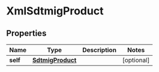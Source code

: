 

# XmlSdtmigProduct


## Properties

| Name | Type | Description | Notes |
|------------ | ------------- | ------------- | -------------|
|**self** | [**SdtmigProduct**](SdtmigProduct.md) |  |  [optional] |



